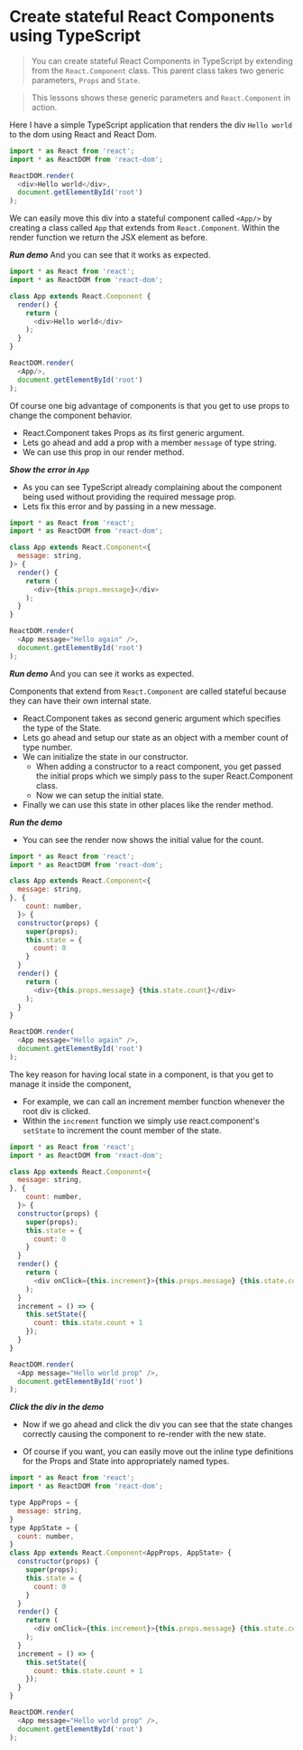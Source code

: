 # Create stateful React Components using TypeScript

> You can create stateful React Components in TypeScript by extending from the `React.Component` class. This parent class takes two generic parameters, `Props` and `State`.

> This lessons shows these generic parameters and `React.Component` in action.

Here I have a simple TypeScript application that renders the div `Hello world` to the dom using React and React Dom.
```js
import * as React from 'react';
import * as ReactDOM from 'react-dom';

ReactDOM.render(
  <div>Hello world</div>,
  document.getElementById('root')
);
```

We can easily move this div into a stateful component called `<App/>` by creating a class called `App` that extends from `React.Component`. Within the render function we return the JSX element as before.

***Run demo***
And you can see that it works as expected.

```js
import * as React from 'react';
import * as ReactDOM from 'react-dom';

class App extends React.Component {
  render() {
    return (
      <div>Hello world</div>
    );
  }
}

ReactDOM.render(
  <App/>,
  document.getElementById('root')
);
```

Of course one big advantage of components is that you get to use props to change the component behavior.

* React.Component takes Props as its first generic argument.
* Lets go ahead and add a prop with a member `message` of type string.
* We can use this prop in our render method.

***Show the error in `App`***
* As you can see TypeScript already complaining about the component being used without providing the required message prop.
* Lets fix this error and by passing in a new message.

```js
import * as React from 'react';
import * as ReactDOM from 'react-dom';

class App extends React.Component<{
  message: string,
}> {
  render() {
    return (
      <div>{this.props.message}</div>
    );
  }
}

ReactDOM.render(
  <App message="Hello again" />,
  document.getElementById('root')
);
```

***Run demo***
And you can see it works as expected.

Components that extend from `React.Component` are called stateful because they can have their own internal state.

* React.Component takes as second generic argument which specifies the type of the State.
* Lets go ahead and setup our state as an object with a member count of type number.
* We can initialize the state in our constructor.
  * When adding a constructor to a react component, you get passed the initial props which we simply pass to the super React.Component class.
  * Now we can setup the initial state.
* Finally we can use this state in other places like the render method.

***Run the demo***
* You can see the render now shows the initial value for the count.

```js
import * as React from 'react';
import * as ReactDOM from 'react-dom';

class App extends React.Component<{
  message: string,
}, {
    count: number,
  }> {
  constructor(props) {
    super(props);
    this.state = {
      count: 0
    }
  }
  render() {
    return (
      <div>{this.props.message} {this.state.count}</div>
    );
  }
}

ReactDOM.render(
  <App message="Hello again" />,
  document.getElementById('root')
);
```

The key reason for having local state in a component, is that you get to manage it inside the component,

* For example, we can call an increment member function whenever the root div is clicked.
* Within the `increment` function we simply use react.component's `setState` to increment the count member of the state.

```js
import * as React from 'react';
import * as ReactDOM from 'react-dom';

class App extends React.Component<{
  message: string,
}, {
    count: number,
  }> {
  constructor(props) {
    super(props);
    this.state = {
      count: 0
    }
  }
  render() {
    return (
      <div onClick={this.increment}>{this.props.message} {this.state.count}</div>
    );
  }
  increment = () => {
    this.setState({
      count: this.state.count + 1
    });
  }
}

ReactDOM.render(
  <App message="Hello world prop" />,
  document.getElementById('root')
);
```

***Click the div in the demo***
* Now if we go ahead and click the div you can see that the state changes correctly causing the component to re-render with the new state.

* Of course if you want, you can easily move out the inline type definitions for the Props and State into appropriately named types.

```js
import * as React from 'react';
import * as ReactDOM from 'react-dom';

type AppProps = {
  message: string,
}
type AppState = {
  count: number,
}
class App extends React.Component<AppProps, AppState> {
  constructor(props) {
    super(props);
    this.state = {
      count: 0
    }
  }
  render() {
    return (
      <div onClick={this.increment}>{this.props.message} {this.state.count}</div>
    );
  }
  increment = () => {
    this.setState({
      count: this.state.count + 1
    });
  }
}

ReactDOM.render(
  <App message="Hello world prop" />,
  document.getElementById('root')
);
```
